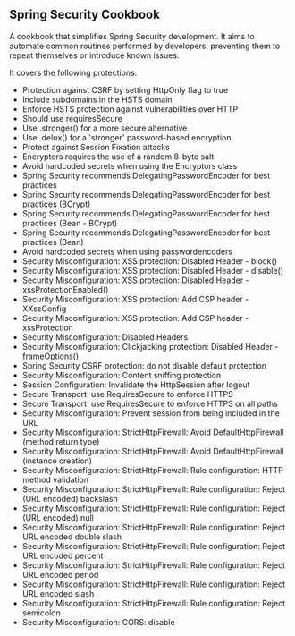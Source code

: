 ## Spring Security Cookbook
A cookbook that simplifies Spring Security development. It aims to automate common routines
performed by developers, preventing them to repeat themselves or introduce known issues.

It covers the following protections:
<ul>
<li>Protection against CSRF by setting HttpOnly flag to true</li>
<li>Include subdomains in the HSTS domain</li>
<li>Enforce HSTS protection against vulnerabilities over HTTP</li>
<li>Should use requiresSecure</li>
<li>Use .stronger() for a more secure alternative</li>
<li>Use .delux() for a 'stronger' password-based encryption</li>
<li>Protect against Session Fixation attacks</li>
<li>Encryptors requires the use of a random 8-byte salt</li>
<li>Avoid hardcoded secrets when using the Encryptors class</li>
<li>Spring Security recommends DelegatingPasswordEncoder for best practices </li>
<li>Spring Security recommends DelegatingPasswordEncoder for best practices (BCrypt)</li>
<li>Spring Security recommends DelegatingPasswordEncoder for best practices (Bean - BCrypt)</li>
<li>Spring Security recommends DelegatingPasswordEncoder for best practices (Bean)</li>
<li>Avoid hardcoded secrets when using passwordencoders</li>
<li>Security Misconfiguration: XSS protection: Disabled Header - block()</li>
<li>Security Misconfiguration: XSS protection: Disabled Header - disable()</li>
<li>Security Misconfiguration: XSS protection: Disabled Header - xssProtectionEnabled()</li>
<li>Security Misconfiguration: XSS protection: Add CSP header - XXssConfig</li>
<li>Security Misconfiguration: XSS protection: Add CSP header - xssProtection</li>
<li>Security Misconfiguration: Disabled Headers</li>
<li>Security Misconfiguration: Clickjacking protection: Disabled Header - frameOptions()</li>
<li>Spring Security CSRF protection: do not disable default protection</li>
<li>Security Misconfiguration: Content sniffing protection</li>
<li>Session Configuration: Invalidate the HttpSession after logout</li>
<li>Secure Transport: use RequiresSecure to enforce HTTPS</li>
<li>Secure Transport: use RequiresSecure to enforce HTTPS on all paths</li>
<li>Security Misconfiguration: Prevent session from being included in the URL</li>
<li>Security Misconfiguration: StrictHttpFirewall: Avoid DefaultHttpFirewall (method return type)</li>
<li>Security Misconfiguration: StrictHttpFirewall: Avoid DefaultHttpFirewall (instance creation)</li>
<li>Security Misconfiguration: StrictHttpFirewall: Rule configuration: HTTP method validation</li>
<li>Security Misconfiguration: StrictHttpFirewall: Rule configuration: Reject (URL encoded) backslash</li>
<li>Security Misconfiguration: StrictHttpFirewall: Rule configuration: Reject (URL encoded) null</li>
<li>Security Misconfiguration: StrictHttpFirewall: Rule configuration: Reject URL encoded double slash</li>
<li>Security Misconfiguration: StrictHttpFirewall: Rule configuration: Reject URL encoded percent</li>
<li>Security Misconfiguration: StrictHttpFirewall: Rule configuration: Reject URL encoded period</li>
<li>Security Misconfiguration: StrictHttpFirewall: Rule configuration: Reject URL encoded slash</li>
<li>Security Misconfiguration: StrictHttpFirewall: Rule configuration: Reject semicolon</li>
<li>Security Misconfiguration: CORS: disable</li>
</ul>

